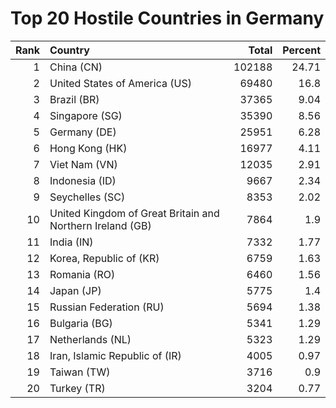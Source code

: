 # Top 20 Hostile Countries in Germany

| Rank | Country | Total | Percent |
| ---: | :------ | ----: | ------: |
| 1 | China (CN) | 102188 | 24.71 |
| 2 | United States of America (US) | 69480 | 16.8 |
| 3 | Brazil (BR) | 37365 | 9.04 |
| 4 | Singapore (SG) | 35390 | 8.56 |
| 5 | Germany (DE) | 25951 | 6.28 |
| 6 | Hong Kong (HK) | 16977 | 4.11 |
| 7 | Viet Nam (VN) | 12035 | 2.91 |
| 8 | Indonesia (ID) | 9667 | 2.34 |
| 9 | Seychelles (SC) | 8353 | 2.02 |
| 10 | United Kingdom of Great Britain and Northern Ireland (GB) | 7864 | 1.9 |
| 11 | India (IN) | 7332 | 1.77 |
| 12 | Korea, Republic of (KR) | 6759 | 1.63 |
| 13 | Romania (RO) | 6460 | 1.56 |
| 14 | Japan (JP) | 5775 | 1.4 |
| 15 | Russian Federation (RU) | 5694 | 1.38 |
| 16 | Bulgaria (BG) | 5341 | 1.29 |
| 17 | Netherlands (NL) | 5323 | 1.29 |
| 18 | Iran, Islamic Republic of (IR) | 4005 | 0.97 |
| 19 | Taiwan (TW) | 3716 | 0.9 |
| 20 | Turkey (TR) | 3204 | 0.77 |
